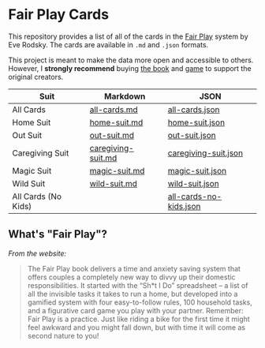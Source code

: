 # Fair Play Cards

This repository provides a list of all of the cards in the [Fair Play](https://www.fairplaylife.com) system by Eve Rodsky. The cards are available in `.md` and `.json` formats.

This project is meant to make the data more open and accessible to others. However, I **strongly recommend** buying [the book](https://www.penguinrandomhouse.com/books/605905/fair-play-by-eve-rodsky/9780525541943/) and [game](https://www.penguinrandomhouse.com/books/647409/the-fair-play-deck-by-eve-rodsky/9780593231661/) to support the original creators.

| Suit                | Markdown                                   | JSON                                                    |
| ------------------- | ------------------------------------------ | ------------------------------------------------------- |
| All Cards           | [all-cards.md](./all-cards.md)             | [all-cards.json](./json/all-cards.json)                 |
| Home Suit           | [home-suit.md](./home-suit.md)             | [home-suit.json](./json/home-suit.json)                 |
| Out Suit            | [out-suit.md](./out-suit.md)               | [out-suit.json](./json/out-suit.json)                   |
| Caregiving Suit     | [caregiving-suit.md](./caregiving-suit.md) | [caregiving-suit.json](./json/caregiving-suit.json)     |
| Magic Suit          | [magic-suit.md](./magic-suit.md)           | [magic-suit.json](./json/magic-suit.json)               |
| Wild Suit           | [wild-suit.md](./wild-suit.md)             | [wild-suit.json](./json/wild-suit.json)                 |
| All Cards (No Kids) |                                            | [all-cards-no-kids.json](./json/all-cards-no-kids.json) |

## What's "Fair Play"?

_From the website:_

> The Fair Play book delivers a time and anxiety saving system that offers couples a completely new way to divvy up their domestic responsibilities. It started with the “Sh\*t I Do” spreadsheet – a list of all the invisible tasks it takes to run a home, but developed into a gamified system with four easy-to-follow rules, 100 household tasks, and a figurative card game you play with your partner. Remember: Fair Play is a practice. Just like riding a bike for the first time it might feel awkward and you might fall down, but with time it will come as second nature to you!
